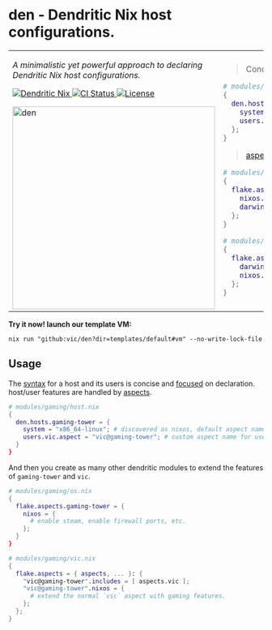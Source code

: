 # den - Dendritic Nix host configurations.

<table>
<tr>
<td>

<em>A minimalistic yet powerful approach to declaring Dendritic Nix host configurations.</em>

<p align="left">
  <a href="https://vic.github.io/dendrix/Dendritic.html"> <img src="https://img.shields.io/badge/Dendritic-Nix-informational?logo=nixos&logoColor=white" alt="Dendritic Nix"/> </a>
  <a href="https://github.com/vic/den/actions">
  <img src="https://github.com/vic/den/actions/workflows/test.yml/badge.svg" alt="CI Status"/> </a>
  <a href="LICENSE"> <img src="https://img.shields.io/github/license/vic/den" alt="License"/> </a>
</p>

<img width="400" height="400" alt="den" src="https://github.com/user-attachments/assets/af9c9bca-ab8b-4682-8678-31a70d510bbb" /> 

</td>  
<td>

> Concise host definitions ([example](templates/default/modules/_example/hosts.nix))

```nix
# modules/hosts.nix
{
  den.hosts.work-laptop = {
    system = "x86_64-linux";
    users.vic = { };
  };
}
```

> [aspect-oriented](https://github.com/vic/flake-aspects) modules ([example](templates/default/modules/_example/aspects.nix))

```nix
# modules/work-laptop.nix
{
  flake.aspects.work-laptop = {
    nixos.system.stateVersion = "25.11";
    darwin.system.stateVersion = 6;
  };
}

# modules/vic.nix
{
  flake.aspects.vic = {
    darwin.system.principalUser = "vic";
    nixos.users.users.vic.isNormalUser = true;
  };
}
```

</td>
</tr>  
</table>

**Try it now! launch our template VM:**

```console
nix run "github:vic/den?dir=templates/default#vm" --no-write-lock-file
```

## Usage

The [syntax](nix/types.nix) for a host and its users is concise and [focused](nix/os-config.nix) on declaration. host/user features are handled by [aspects](nix/aspects-config.nix).

```nix
# modules/gaming/host.nix
{
  den.hosts.gaming-tower = { 
    system = "x86_64-linux"; # discovered as nixos, default aspect name: gaming-tower.
    users.vic.aspect = "vic@gaming-tower"; # custom aspect name for user vic.
  }
}
```

And then you create as many other dendritic modules to extend the features of `gaming-tower` and `vic`.

```nix
# modules/gaming/os.nix
{
  flake.aspects.gaming-tower = {
    nixos = {
      # enable steam, enable firewall ports, etc.
    };
  }
}
```

```nix
# modules/gaming/vic.nix
{
  flake.aspects = { aspects, ... }: {
    "vic@gaming-tower".includes = [ aspects.vic ];
    "vic@gaming-tower".nixos = {
      # extend the normal `vic` aspect with gaming features.
    };
  };
}
```
